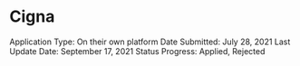 # Cigna

Application Type: On their own platform
Date Submitted: July 28, 2021
Last Update Date: September 17, 2021
Status Progress: Applied, Rejected